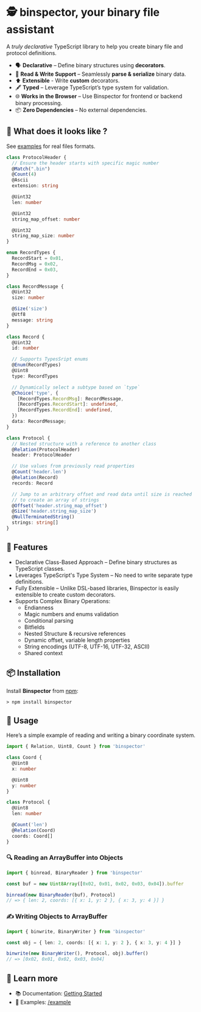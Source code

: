 # 🕵️ binspector, your binary file assistant

A _truly declarative_ TypeScript library to help you create binary file and
protocol definitions.

- 🗣️  __Declarative__ – Define binary structures using __decorators__.
- 🔄 __Read & Write Support__ – Seamlessly __parse & serialize__ binary data.
- ⬆️  __Extensible__ - Write __custom__ decorators.
- 🖋️ __Typed__ – Leverage TypeScript’s type system for validation.
- 🌐 __Works in the Browser__ – Use Binspector for frontend or backend binary processing.
- 📦 __Zero Dependencies__ – No external dependencies.

## 📌 What does it looks like ?

See [examples](https://github.com/tperale/binspector/tree/main/example) for
real files formats.

```typescript
class ProtocolHeader {
  // Ensure the header starts with specific magic number
  @Match(".bin")
  @Count(4)
  @Ascii
  extension: string

  @Uint32
  len: number

  @Uint32
  string_map_offset: number

  @Uint32
  string_map_size: number
}

enum RecordTypes {
  RecordStart = 0x01,
  RecordMsg = 0x02,
  RecordEnd = 0x03,
}

class RecordMessage {
  @Uint32
  size: number

  @Size('size')
  @Utf8
  message: string
}

class Record {
  @Uint32
  id: number

  // Supports TypesSript enums
  @Enum(RecordTypes)
  @Uint8
  type: RecordTypes

  // Dynamically select a subtype based on `type`
  @Choice('type', {
    [RecordTypes.RecordMsg]: RecordMessage,
    [RecordTypes.RecordStart]: undefined,
    [RecordTypes.RecordEnd]: undefined,
  })
  data: RecordMessage;
}

class Protocol {
  // Nested structure with a reference to another class
  @Relation(ProtocolHeader)
  header: ProtocolHeader

  // Use values from previously read properties
  @Count('header.len')
  @Relation(Record)
  records: Record

  // Jump to an arbitrary offset and read data until size is reached
  // to create an array of strings
  @Offset('header.string_map_offset')  
  @Size('header.string_map_size')  
  @NullTerminatedString()
  strings: string[]
}
```

## 🚀 Features

- Declarative Class-Based Approach – Define binary structures as TypeScript classes.
- Leverages TypeScript's Type System – No need to write separate type definitions.
- Fully Extensible – Unlike DSL-based libraries, Binspector is easily extensible to create custom decorators.
- Supports Complex Binary Operations:
  - Endianness
  - Magic numbers and enums validation
  - Conditional parsing
  - Bitfields
  - Nested Structure & recursive references
  - Dynamic offset, variable length properties
  - String encodings (UTF-8, UTF-16, UTF-32, ASCII)
  - Shared context

## 📦 Installation

Install __Binspector__ from [npm](https://www.npmjs.com/package/binspector):

```text
> npm install binspector
```

## 📁 Usage

Here’s a simple example of reading and writing a binary coordinate system.

```typescript
import { Relation, Uint8, Count } from 'binspector'

class Coord {
  @Uint8
  x: number

  @Uint8
  y: number
}

class Protocol {
  @Uint8
  len: number

  @Count('len')
  @Relation(Coord)
  coords: Coord[]
}
```

### 🔍 Reading an ArrayBuffer into Objects

```typescript
import { binread, BinaryReader } from 'binspector'

const buf = new Uint8Array([0x02, 0x01, 0x02, 0x03, 0x04]).buffer

binread(new BinaryReader(buf), Protocol)
// => { len: 2, coords: [{ x: 1, y: 2 }, { x: 3, y: 4 }] }
```

### ✍️  Writing Objects to ArrayBuffer

```typescript
import { binwrite, BinaryWriter } from 'binspector'

const obj = { len: 2, coords: [{ x: 1, y: 2 }, { x: 3, y: 4 }] }

binwrite(new BinaryWriter(), Protocol, obj).buffer()
// => [0x02, 0x01, 0x02, 0x03, 0x04]
```

## 📖 Learn more

- 📚 Documentation: [Getting Started](https://tperale.github.io/binspector/documents/Getting-Started-With-Binspector.html)
- 📂 Examples: [/example](https://github.com/tperale/binspector/tree/main/example)
